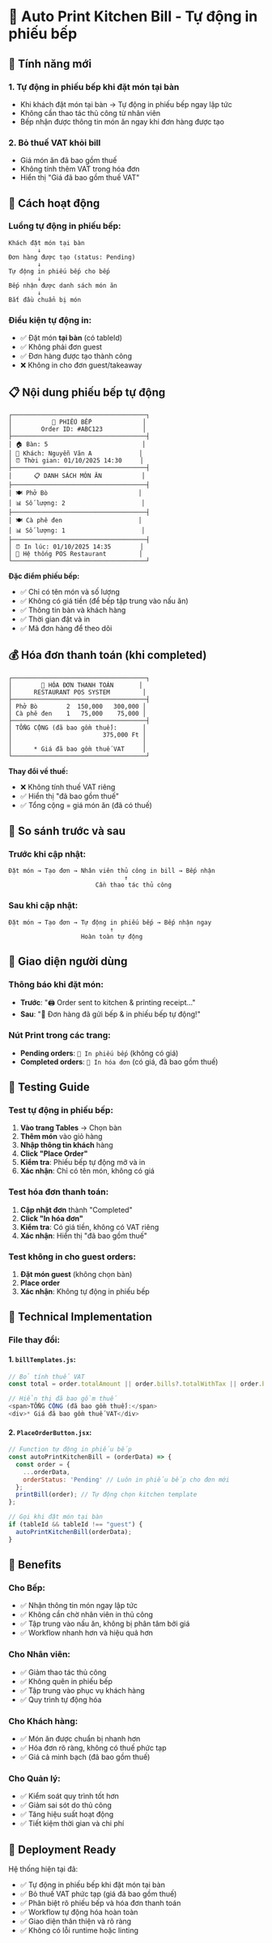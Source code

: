 # 🍳 Auto Print Kitchen Bill - Tự động in phiếu bếp

## 🎯 Tính năng mới

### 1. **Tự động in phiếu bếp khi đặt món tại bàn**
- Khi khách đặt món tại bàn → Tự động in phiếu bếp ngay lập tức
- Không cần thao tác thủ công từ nhân viên
- Bếp nhận được thông tin món ăn ngay khi đơn hàng được tạo

### 2. **Bỏ thuế VAT khỏi bill**
- Giá món ăn đã bao gồm thuế
- Không tính thêm VAT trong hóa đơn
- Hiển thị "Giá đã bao gồm thuế VAT"

## 🔧 Cách hoạt động

### Luồng tự động in phiếu bếp:
```
Khách đặt món tại bàn
        ↓
Đơn hàng được tạo (status: Pending)
        ↓
Tự động in phiếu bếp cho bếp
        ↓
Bếp nhận được danh sách món ăn
        ↓
Bắt đầu chuẩn bị món
```

### Điều kiện tự động in:
- ✅ Đặt món **tại bàn** (có tableId)
- ✅ Không phải đơn guest
- ✅ Đơn hàng được tạo thành công
- ❌ Không in cho đơn guest/takeaway

## 📋 Nội dung phiếu bếp tự động

```
┌─────────────────────────────────────┐
│           🍳 PHIẾU BẾP              │
│        Order ID: #ABC123           │
├─────────────────────────────────────┤
│ 🏠 Bàn: 5                          │
│ 👤 Khách: Nguyễn Văn A             │
│ ⏰ Thời gian: 01/10/2025 14:30     │
├─────────────────────────────────────┤
│      📋 DANH SÁCH MÓN ĂN           │
├─────────────────────────────────────┤
│ 🍽️ Phở Bò                         │
│ 📊 Số lượng: 2                     │
├─────────────────────────────────────┤
│ 🍽️ Cà phê đen                     │
│ 📊 Số lượng: 1                     │
├─────────────────────────────────────┤
│ ⏰ In lúc: 01/10/2025 14:35        │
│ 🏪 Hệ thống POS Restaurant         │
└─────────────────────────────────────┘
```

**Đặc điểm phiếu bếp:**
- ✅ Chỉ có tên món và số lượng
- ✅ Không có giá tiền (để bếp tập trung vào nấu ăn)
- ✅ Thông tin bàn và khách hàng
- ✅ Thời gian đặt và in
- ✅ Mã đơn hàng để theo dõi

## 💰 Hóa đơn thanh toán (khi completed)

```
┌─────────────────────────────────────┐
│        🧾 HÓA ĐƠN THANH TOÁN       │
│      RESTAURANT POS SYSTEM         │
├─────────────────────────────────────┤
│ Phở Bò        2  150,000   300,000 │
│ Cà phê đen    1   75,000    75,000 │
├─────────────────────────────────────┤
│ TỔNG CỘNG (đã bao gồm thuế):       │
│                         375,000 Ft │
│                                    │
│      * Giá đã bao gồm thuế VAT     │
└─────────────────────────────────────┘
```

**Thay đổi về thuế:**
- ❌ Không tính thuế VAT riêng
- ✅ Hiển thị "đã bao gồm thuế"
- ✅ Tổng cộng = giá món ăn (đã có thuế)

## 🔄 So sánh trước và sau

### Trước khi cập nhật:
```
Đặt món → Tạo đơn → Nhân viên thủ công in bill → Bếp nhận
                                ↑
                        Cần thao tác thủ công
```

### Sau khi cập nhật:
```
Đặt món → Tạo đơn → Tự động in phiếu bếp → Bếp nhận ngay
                            ↑
                    Hoàn toàn tự động
```

## 🎨 Giao diện người dùng

### Thông báo khi đặt món:
- **Trước**: "🖨️ Order sent to kitchen & printing receipt..."
- **Sau**: "🍳 Đơn hàng đã gửi bếp & in phiếu bếp tự động!"

### Nút Print trong các trang:
- **Pending orders**: `🍳 In phiếu bếp` (không có giá)
- **Completed orders**: `🧾 In hóa đơn` (có giá, đã bao gồm thuế)

## 🧪 Testing Guide

### Test tự động in phiếu bếp:
1. **Vào trang Tables** → Chọn bàn
2. **Thêm món** vào giỏ hàng
3. **Nhập thông tin khách** hàng
4. **Click "Place Order"**
5. **Kiểm tra**: Phiếu bếp tự động mở và in
6. **Xác nhận**: Chỉ có tên món, không có giá

### Test hóa đơn thanh toán:
1. **Cập nhật đơn** thành "Completed"
2. **Click "In hóa đơn"**
3. **Kiểm tra**: Có giá tiền, không có VAT riêng
4. **Xác nhận**: Hiển thị "đã bao gồm thuế"

### Test không in cho guest orders:
1. **Đặt món guest** (không chọn bàn)
2. **Place order**
3. **Xác nhận**: Không tự động in phiếu bếp

## 🔧 Technical Implementation

### File thay đổi:

#### 1. `billTemplates.js`:
```javascript
// Bỏ tính thuế VAT
const total = order.totalAmount || order.bills?.totalWithTax || order.bills?.total || 0;

// Hiển thị đã bao gồm thuế
<span>TỔNG CỘNG (đã bao gồm thuế):</span>
<div>* Giá đã bao gồm thuế VAT</div>
```

#### 2. `PlaceOrderButton.jsx`:
```javascript
// Function tự động in phiếu bếp
const autoPrintKitchenBill = (orderData) => {
  const order = {
    ...orderData,
    orderStatus: 'Pending' // Luôn in phiếu bếp cho đơn mới
  };
  printBill(order); // Tự động chọn kitchen template
};

// Gọi khi đặt món tại bàn
if (tableId && tableId !== "guest") {
  autoPrintKitchenBill(orderData);
}
```

## 🎯 Benefits

### Cho Bếp:
- ✅ Nhận thông tin món ngay lập tức
- ✅ Không cần chờ nhân viên in thủ công
- ✅ Tập trung vào nấu ăn, không bị phân tâm bởi giá
- ✅ Workflow nhanh hơn và hiệu quả hơn

### Cho Nhân viên:
- ✅ Giảm thao tác thủ công
- ✅ Không quên in phiếu bếp
- ✅ Tập trung vào phục vụ khách hàng
- ✅ Quy trình tự động hóa

### Cho Khách hàng:
- ✅ Món ăn được chuẩn bị nhanh hơn
- ✅ Hóa đơn rõ ràng, không có thuế phức tạp
- ✅ Giá cả minh bạch (đã bao gồm thuế)

### Cho Quản lý:
- ✅ Kiểm soát quy trình tốt hơn
- ✅ Giảm sai sót do thủ công
- ✅ Tăng hiệu suất hoạt động
- ✅ Tiết kiệm thời gian và chi phí

## 🚀 Deployment Ready

Hệ thống hiện tại đã:
- ✅ Tự động in phiếu bếp khi đặt món tại bàn
- ✅ Bỏ thuế VAT phức tạp (giá đã bao gồm thuế)
- ✅ Phân biệt rõ phiếu bếp và hóa đơn thanh toán
- ✅ Workflow tự động hóa hoàn toàn
- ✅ Giao diện thân thiện và rõ ràng
- ✅ Không có lỗi runtime hoặc linting
